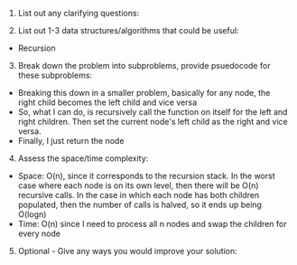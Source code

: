 1. List out any clarifying questions:

2. List out 1-3 data structures/algorithms that could be useful:
- Recursion

3. Break down the problem into subproblems, provide psuedocode for these subproblems:
- Breaking this down in a smaller problem, basically for any node, the right child becomes the left child and vice versa
- So, what I can do, is recursively call the function on itself for the left and right children. Then set the current node's left child as the right and vice versa. 
- Finally, I just return the node 

4. Assess the space/time complexity:
- Space: O(n), since it corresponds to the recursion stack. In the worst case where each node is on its own level, then there will be O(n) recursive calls. In the case in which each node has both children populated, then the number of calls is halved, so it ends up being O(logn)
- Time: O(n) since I need to process all n nodes and swap the children for every node

5. Optional - Give any ways you would improve your solution: